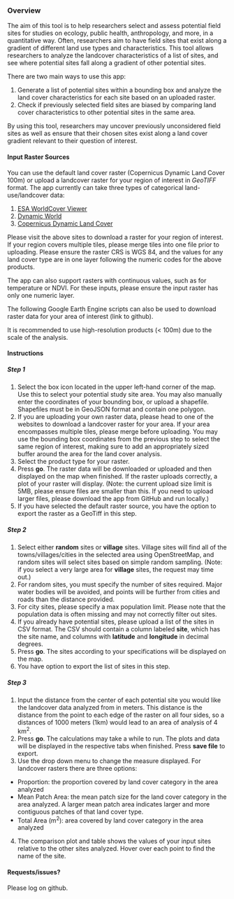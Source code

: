 ### Overview

The aim of this tool is to help researchers select and assess potential field sites for studies on ecology, public health, anthropology, and more, in a quantitative way. Often, researchers aim to have field sites that exist along a gradient of different land use types and characteristics. This tool allows researchers to analyze the landcover characteristics of a list of sites, and see where potential sites fall along a gradient of other potential sites.  

There are two main ways to use this app:
1. Generate a list of potential sites within a bounding box and analyze the land cover characteristics for each site based on an uploaded raster.
2. Check if previously selected field sites are biased by comparing land cover characteristics to other potential sites in the same area.

By using this tool, researchers may uncover previously unconsidered field sites as well as ensure that their chosen sites exist along a land cover gradient relevant to their question of interest.

#### Input Raster Sources

You can use the default land cover raster (Copernicus Dynamic Land Cover 100m) or upload a landcover raster for your region of interest in *GeoTIFF* format. The app currently can take three types of categorical land-use/landcover data:
1. [ESA WorldCover Viewer](https://viewer.esa-worldcover.org/worldcover/) 
2. [Dynamic World](https://dynamicworld.app/)
3. [Copernicus Dynamic Land Cover](https://lcviewer.vito.be/)

Please visit the above sites to download a raster for your region of interest. If your region covers multiple tiles, please merge tiles into one file prior to uploading. Please ensure the raster CRS is WGS 84, and the values for any land cover type are in one layer following the numeric codes for the above products. 

The app can also support rasters with continuous values, such as for temperature or NDVI. For these inputs, please ensure the input raster has only one numeric layer. 

The following Google Earth Engine scripts can also be used to download raster data for your area of interest (link to github).

It is recommended to use high-resolution products (< 100m) due to the scale of the analysis.  

#### Instructions
##### Step 1
1. Select the box icon located in the upper left-hand corner of the map. Use this to select your potential study site area. You may also manually enter the coordinates of your bounding box, or upload a shapefile. Shapefiles must be in GeoJSON format and contain one polygon. 
2. If you are uploading your own raster data, please head to one of the websites to download a landcover raster for your area. If your area encompasses multiple tiles, please merge before uploading. You may use the bounding box coordinates from the previous step to select the same region of interest, making sure to add an appropriately sized buffer around the area for the land cover analysis. 
3. Select the product type for your raster.
4. Press **go**. The raster data will be downloaded or uploaded and then displayed on the map when finished.  If the raster uploads correctly, a plot of your raster will display. (Note: the current upload size limit is 5MB, please ensure files are smaller than this. If you need to upload larger files, please download the app from GitHub and run locally.)
5. If you have selected the default raster source, you have the option to export the raster as a GeoTiff in this step. 


##### Step 2
1. Select either **random** sites or **village** sites. Village sites will find all of the towns/villages/cities in the selected area using OpenStreetMap, and random sites will select sites based on simple random sampling. (Note: if you select a very large area for **village** sites, the request may time out.)
2. For random sites, you must specify the number of sites required. Major water bodies will be avoided, and points will be further from cities and roads than the distance provided.
3. For city sites, please specify a max population limit. Please note that the population data is often missing and may not correctly filter out sites. 
4. If you already have potential sites, please upload a list of the sites in CSV format. The CSV should contain a column labeled **site**, which has the site name, and columns with **latitude** and **longitude** in decimal degrees.
5. Press **go**. The sites according to your specifications will be displayed on the map.
6. You have option to export the list of sites in this step. 


##### Step 3
1. Input the distance from the center of each potential site you would like the landcover data analyzed from in meters. This distance is the distance from the point to each edge of the raster on all four sides, so a distances of 1000 meters (1km) would lead to an area of analysis of 4 km<sup>2</sup>.
2. Press **go**. The calculations may take a while to run. The plots and data will be displayed in the respective tabs when finished. Press **save file** to export. 
3. Use the drop down menu to change the measure displayed. For landcover rasters there are three options:
  - Proportion: the proportion covered by land cover category in the area analyzed
  - Mean Patch Area: the mean patch size for the land cover category in the area analyzed. A larger mean patch area indicates larger and more contiguous patches of that land cover type. 
  - Total Area (m<sup>2</sup>): area covered by land cover category in the area analyzed
4. The comparison plot and table shows the values of your input sites relative to the other sites analyzed. Hover over each point to find the name of the site.

#### Requests/issues?
Please log on github.
